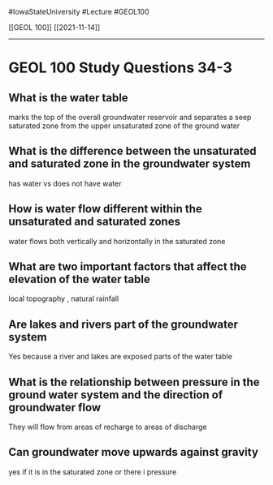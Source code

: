 
#IowaStateUniversity  #Lecture  #GEOL100

[[GEOL 100]] [[2021-11-14]]

---


# GEOL 100 Study Questions 34-3

## What is the water table 

marks the top of the overall groundwater reservoir and separates a seep saturated zone from the upper unsaturated zone of the ground water

## What is the difference between the unsaturated and saturated zone in the groundwater system 

has water vs does not have water 

## How is water flow different within the unsaturated and saturated zones 
water flows both vertically and horizontally in the saturated zone 


## What are two important factors that affect the elevation of the water table 

local topography , natural rainfall 

## Are lakes and rivers part of the groundwater system 

Yes because a river and lakes are exposed parts of the water table 

## What is the relationship between pressure in the ground water system and the direction of groundwater flow 

They will flow from areas of recharge to areas of discharge 


## Can groundwater move upwards against gravity 

yes if it is in the saturated zone or there i pressure 